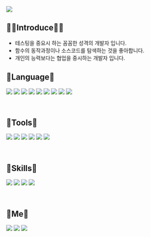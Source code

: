 <img src="https://capsule-render.vercel.app/api?type=wave&color=auto&height=300&section=header&text=HyeonIl%20Lee&fontSize=90" />

<h2 align="left">🤷‍♂️Introduce🤷‍♂️</h2>
<ul>
  <li> 테스팅을 중요시 하는 꼼꼼한 성격의 개발자 입니다. </li>
  <li> 함수의 동작과정이나 소스코드를 탐색하는 것을 좋아합니다.</li>
  <li> 개인의 능력보다는 협업을 중시하는 개발자 입니다.</li>
</ul>

<h2 align="left">👋Language👋</h2> 
<p align="left">
  <img src="https://img.shields.io/badge/Spring-6DB33F?style=flat-square&logo=Spring&logoColor=white"/>
  <img src="https://img.shields.io/badge/Python-3776AB?style=flat-square&logo=Python&logoColor=white"/>
  <img src="https://img.shields.io/badge/Django-092E20?style=flat-square&logo=Django&logoColor=white"/>
  <img src="https://img.shields.io/badge/HTML5-E34F26?style=flat-square&logo=HTML5&logoColor=white"/>
  <img src="https://img.shields.io/badge/CSS3-1572B6?style=flat-square&logo=CSS3&logoColor=white"/>
  <img src="https://img.shields.io/badge/JavaScript-F7DF1E?style=flat-square&logo=JavaScript&logoColor=white"/>
  <img src="https://img.shields.io/badge/Java-007396?style=flat-square&logo=Java&logoColor=white"/>
  <img src="https://img.shields.io/badge/MySQL-4479A1?style=flat-square&logo=MySQL&logoColor=white"/>
  <img src="https://img.shields.io/badge/C-A8B9CC?style=flat-square&logo=C&logoColor=white"/>
</p><br>

<h2 align="left">👋Tools👋</h2> 
<p align="left">
  <img src="https://img.shields.io/badge/Visual Studio-5C2D91?style=flat-square&logo=Visual Studio&logoColor=white"/>
  <img src="https://img.shields.io/badge/Visual Studio Code-007ACC?style=flat-square&logo=Visual Studio Code&logoColor=white"/>
  <img src="https://img.shields.io/badge/Eclipse IDE-2496ED?style=flat-square&logo=Eclipse IDE&logoColor=white"/>
  <img src="https://img.shields.io/badge/Jupyter-F37626?style=flat-square&logo=Jupyter&logoColor=white"/>
  <img src="https://img.shields.io/badge/PyCharm-000000?style=flat-square&logo=PyCharm&logoColor=white"/>
  <img src="https://img.shields.io/badge/PyCharm-000000?style=flat-square&logo=PyCharm&logoColor=white"/>
</p><br>

<h2 align="left">🎂Skills🎂</h2> 
<p align="left">
  <img src="https://img.shields.io/badge/AWS EC2-FF9900?style=flat-square&logo=Amazon ECS&logoColor=white"/>
  <img src="https://img.shields.io/badge/NGINX-009639?style=flat-square&logo=NGINX&logoColor=white"/>
  <img src="https://img.shields.io/badge/Linux-FCC624?style=flat-square&logo=Linux&logoColor=white"/>
  <img src="https://img.shields.io/badge/Ubuntu-E95420?style=flat-square&logo=Ubuntu&logoColor=white"/>
</p><br>

<h2 align="left">🎉Me🎉</h2> 
<p align="left">
  <img src="https://img.shields.io/badge/Blog-14CC80?style=flat-square&logo=Box&logoColor=white"/>
  <img src="https://img.shields.io/badge/Google mail-4285F4?style=flat-square&logo=Google&logoColor=white"/>
  <img src="https://img.shields.io/badge/Git-F05032?style=flat-square&logo=Git&logoColor=white"/>
</p><br>
<p></p>



